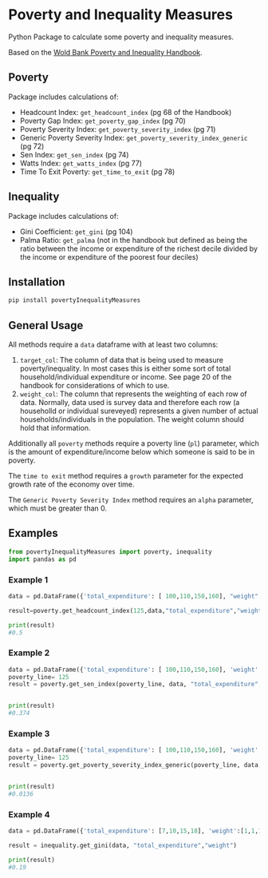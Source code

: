 # Poverty and Inequality Measures

Python Package to calculate some poverty and inequality measures. 

Based on the [Wold Bank Poverty and Inequality Handbook](https://documents1.worldbank.org/curated/en/488081468157174849/pdf/483380PUB0Pove101OFFICIAL0USE0ONLY1.pdf). 


## Poverty 

Package includes calculations of:

- Headcount Index: `get_headcount_index` (pg 68 of the Handbook)
- Poverty Gap Index: `get_poverty_gap_index` (pg 70)
- Poverty Severity Index: `get_poverty_severity_index` (pg 71)
- Generic Poverty Severity Index: `get_poverty_severity_index_generic` (pg 72)
- Sen Index: `get_sen_index` (pg 74)
- Watts Index: `get_watts_index` (pg 77)
- Time To Exit Poverty: `get_time_to_exit` (pg 78)


## Inequality 

Package includes calculations of:

- Gini Coefficient: `get_gini` (pg 104)
- Palma Ratio: `get_palma` (not in the handbook but defined as being the ratio between the income or expenditure of the richest decile divided by the income or expenditure of the poorest four deciles)

## Installation


```sh
pip install povertyInequalityMeasures
```

## General Usage


All methods require a `data` dataframe with at least two columns:

1. `target_col`: The column of data that is being used to measure poverty/inequality. In most cases this is either some sort of total household/individual expenditure or income. See page 20 of the handbook for considerations of which to use.
2. `weight_col`: The column that represents the weighting of each row of data. Normally, data used is survey data and therefore each row (a householld or individual sureveyed) represents a given number of actual households/individuals in the population. The weight column should hold that information.

Additionally all `poverty` methods require a poverty line (`pl`) parameter, which is the amount of expenditure/income below which someone is said to be in poverty.

The `time to exit` method requires a `growth` parameter for the expected growth rate of the economy over time.

The `Generic Poverty Severity Index` method requires an `alpha` parameter, which must be greater than 0. 

## Examples

```python
from povertyInequalityMeasures import poverty, inequality
import pandas as pd
```

### Example 1
```python
data = pd.DataFrame({'total_expenditure': [ 100,110,150,160], "weight":[1,1,1,1]})

result=poverty.get_headcount_index(125,data,"total_expenditure","weight")

print(result)
#0.5
```

### Example 2

```python
data = pd.DataFrame({'total_expenditure': [ 100,110,150,160], 'weight':[1,1,1,1]})
poverty_line= 125
result = poverty.get_sen_index(poverty_line, data, "total_expenditure","weight")


print(result)
#0.374
```

### Example 3

```python
data = pd.DataFrame({'total_expenditure': [ 100,110,150,160], 'weight':[1,1,1,1]})
poverty_line= 125
result = poverty.get_poverty_severity_index_generic(poverty_line, data, "total_expenditure","weight",2)


print(result)
#0.0136
```

### Example 4

```python
data = pd.DataFrame({'total_expenditure': [7,10,15,18], 'weight':[1,1,1,1]})

result = inequality.get_gini(data, "total_expenditure","weight")

print(result)
#0.19
```